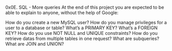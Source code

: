 0x0E. SQL - More queries
At the end of this project you are expected to be able to explain to anyone, without the help of Google:

How do you create a new MySQL user?
How do you manage privileges for a user to a database or table?
What’s a PRIMARY KEY?
What’s a FOREIGN KEY?
How do you use NOT NULL and UNIQUE constraints?
How do you retrieve datas from multiple tables in one request?
What are subqueries?
What are JOIN and UNION?
